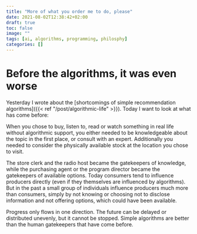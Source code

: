 ```yaml
---
title: "More of what you order me to do, please"
date: 2021-08-02T12:38:42+02:00
draft: true
toc: false
image: ""
tags: [ai, algorithms, programming, philosphy]
categories: []
---
```


# Before the algorithms, it was even worse
<!--more-->
Yesterday I wrote about the [shortcomings of simple recommendation algorithms]({{< ref "/post/algorithmic-life" >}}). Today I want to look at what has come before:

When you chose to buy, listen to, read or watch something in real life without algorithmic support, you either needed to be knowledgeable about the topic in the first place, or consult with an expert. Additionally you needed to consider the physically available stock at the location you chose to visit.

The store clerk and the radio host became the gatekeepers of knowledge, while the purchasing agent or the program director became the gatekeepers of available options. Today consumers tend to influence producers directly (even if they themselves are influenced by algorithms). But in the past a small group of individuals influence producers much more than consumers, simply by not knowing or choosing not to disclose information and not offering options, which could have been available.

Progress only flows in one direction. The future can be delayed or distributed unevenly, but it cannot be stopped. Simple algorithms are better than the human gatekeepers that have come before.
